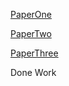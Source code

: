 
[PaperOne](./PaperOne/readme.md)

[PaperTwo](./PaperTwo/readme.md)

[PaperThree](./PaperThree/readme.md)

Done Work